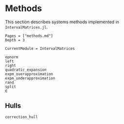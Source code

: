 # Methods

This section describes systems methods implemented in `IntervalMatrices.jl`.

```@contents
Pages = ["methods.md"]
Depth = 3
```

```@meta
CurrentModule = IntervalMatrices
```

```@docs
opnorm
left
right
quadratic_expansion
expm_overapproximation
expm_underapproximation
rand
split
∈
```

## Hulls

```@docs
correction_hull
```
